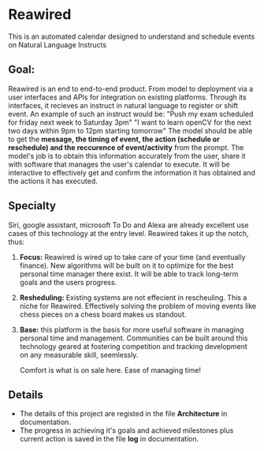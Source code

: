 # Reawired
This is an automated calendar designed to understand and schedule events on Natural Language Instructs

## Goal:
Reawired is an end to end-to-end product. From model to deployment via a user interfaces and APIs for integration on existing platforms. Through its interfaces, it recieves an instruct in natural language to register or shift event. An example of such an instruct would be:
"Push my exam scheduled for friday next week to Saturday 3pm"
"I want to learn openCV for the next two days within 9pm to 12pm starting tomorrow"
The model should be able to get the **message, the timing of event, the action (schedule or reschedule) and the reccurence of event/activity** from the prompt. The model's job is to obtain this information accurately from the user, share it with software that manages the user's calendar to execute. It will be interactive to effectively get and confirm the information it has obtained and the actions it has executed.

## Specialty
Siri, google assistant, microsoft To Do and Alexa are already excellent use cases of this technology at the entry level. Reawired takes it up the notch, thus:

1. **Focus:** Reawired is wired up to take care of your time (and eventually finance). New algorithms will be built on it to optimize for the best personal time manager there exist. It will be able to track long-term goals and the users progress.
2. **Resheduling:** Existing systems are not effecient in rescheuling. This a niche for Reawired. Effectively solving the problem of moving events like chess pieces on a chess board makes us standout.
3. **Base:** this platform is the basis for more useful software in managing personal time and management. Communities can be built around this technology geared at fostering competition and tracking development on any measurable skill, seemlessly.

   Comfort is what is on sale here. Ease of managing time!

## Details
- The details of this project are registed in the file **Architecture** in documentation. 
- The progress in achieving it's goals and achieved milestones plus current action is saved in the file **log**  in documentation.
